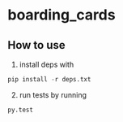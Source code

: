 # boarding_cards
## How to use
1. install deps with
```python
pip install -r deps.txt
```
2. run tests by running 
```python
py.test
```
